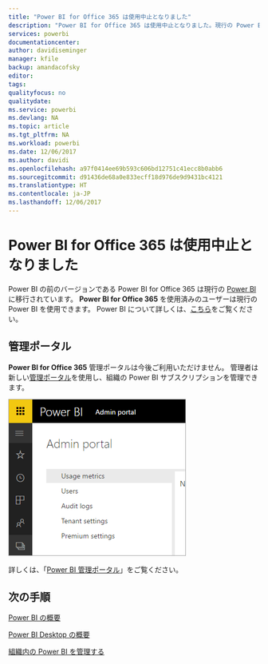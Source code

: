 ```yaml
---
title: "Power BI for Office 365 は使用中止となりました"
description: "Power BI for Office 365 は使用中止となりました。現行の Power BI の使用および管理方法について説明します。"
services: powerbi
documentationcenter: 
author: davidiseminger
manager: kfile
backup: amandacofsky
editor: 
tags: 
qualityfocus: no
qualitydate: 
ms.service: powerbi
ms.devlang: NA
ms.topic: article
ms.tgt_pltfrm: NA
ms.workload: powerbi
ms.date: 12/06/2017
ms.author: davidi
ms.openlocfilehash: a97f0414ee69b593c606bd12751c41ecc8b0abb6
ms.sourcegitcommit: d91436de68a0e833ecff18d976de9d9431bc4121
ms.translationtype: HT
ms.contentlocale: ja-JP
ms.lasthandoff: 12/06/2017
---
```

# <a name="power-bi-for-office-365-is-retired"></a>Power BI for Office 365 は使用中止となりました
Power BI の前のバージョンである Power BI for Office 365 は現行の [Power BI](https://powerbi.microsoft.com) に移行されています。 **Power BI for Office 365** を使用済みのユーザーは現行の Power BI を使用できます。 Power BI について詳しくは、[こちら](service-get-started.md)をご覧ください。

## <a name="the-admin-portal"></a>管理ポータル
**Power BI for Office 365** 管理ポータルは今後ご利用いただけません。 管理者は新しい[管理ポータル](https://app.powerbi.com/admin-portal)を使用し、組織の Power BI サブスクリプションを管理できます。

![](media/service-admin-o365portal-retired/powerbi-admin-landing-page.png)

詳しくは、「[Power BI 管理ポータル](service-admin-portal.md)」をご覧ください。

## <a name="next-steps"></a>次の手順
[Power BI の概要](service-get-started.md)

[Power BI Desktop の概要](desktop-getting-started.md)

[組織内の Power BI を管理する](service-admin-administering-power-bi-in-your-organization.md)